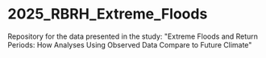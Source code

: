 # 2025_RBRH_Extreme_Floods
Repository for the data presented in the study: "Extreme Floods and Return Periods: How Analyses Using Observed Data Compare to Future Climate"
